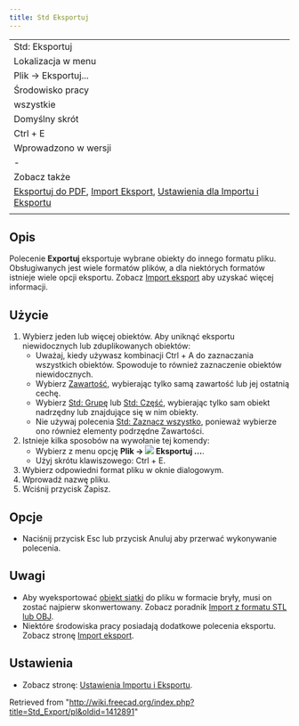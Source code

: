 ```yaml
---
title: Std Eksportuj
---
```

|  |
| --- |
| Std: Eksportuj |
| Lokalizacja w menu |
| Plik → Eksportuj... |
| Środowisko pracy |
| wszystkie |
| Domyślny skrót |
| Ctrl + E |
| Wprowadzono w wersji |
| - |
| Zobacz także |
| [Eksportuj do PDF](/Std_PrintPdf/pl "Std PrintPdf/pl"), [Import Eksport](/Import_Export/pl "Import Export/pl"), [Ustawienia dla Importu i Eksportu](/Import_Export_Preferences/pl "Import Export Preferences/pl") |
|  |

## Opis

Polecenie **Exportuj** eksportuje wybrane obiekty do innego formatu pliku. Obsługiwanych jest wiele formatów plików, a dla niektórych formatów istnieje wiele opcji eksportu. Zobacz [Import eksport](/Import_Export/pl "Import Export/pl") aby uzyskać więcej informacji.

## Użycie

1. Wybierz jeden lub więcej obiektów. Aby uniknąć eksportu niewidocznych lub zduplikowanych obiektów:
   * Uważaj, kiedy używasz kombinacji Ctrl + A do zaznaczania wszystkich obiektów. Spowoduje to również zaznaczenie obiektów niewidocznych.
   * Wybierz [Zawartość](/PartDesign_Body/pl "PartDesign Body/pl"), wybierając tylko samą zawartość lub jej ostatnią cechę.
   * Wybierz [Std: Grupę](/Std_Group/pl "Std Group/pl") lub [Std: Część](/Std_Part/pl "Std Part/pl"), wybierając tylko sam obiekt nadrzędny lub znajdujące się w nim obiekty.
   * Nie używaj polecenia [Std: Zaznacz wszystko](/Std_SelectAll/pl "Std SelectAll/pl"), ponieważ wybierze ono również elementy podrzędne Zawartości.
2. Istnieje kilka sposobów na wywołanie tej komendy:
   * Wybierz z menu opcję **Plik → ![](/images/Std_Export.svg) Eksportuj ...**.
   * Użyj skrótu klawiszowego: Ctrl + E.
3. Wybierz odpowiedni format pliku w oknie dialogowym.
4. Wprowadź nazwę pliku.
5. Wciśnij przycisk Zapisz.

## Opcje

* Naciśnij przycisk Esc lub przycisk Anuluj aby przerwać wykonywanie polecenia.

## Uwagi

* Aby wyeksportować [obiekt siatki](/Mesh_Workbench/pl "Mesh Workbench/pl") do pliku w formacie bryły, musi on zostać najpierw skonwertowany. Zobacz poradnik [Import z formatu STL lub OBJ](/Import_from_STL_or_OBJ/pl "Import from STL or OBJ/pl").
* Niektóre środowiska pracy posiadają dodatkowe polecenia eksportu. Zobacz stronę [Import eksport](/Import_Export/pl "Import Export/pl").

## Ustawienia

* Zobacz stronę: [Ustawienia Importu i Eksportu](/Import_Export_Preferences/pl "Import Export Preferences/pl").

Retrieved from "<http://wiki.freecad.org/index.php?title=Std_Export/pl&oldid=1412891>"